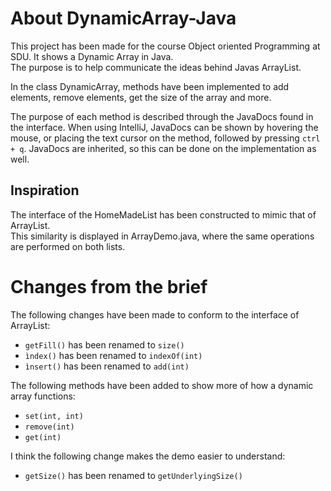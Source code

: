# About DynamicArray-Java

This project has been made for the course Object oriented Programming at SDU.
It shows a Dynamic Array in Java. <br> 
The purpose is to help communicate the ideas behind Javas ArrayList.

In the class DynamicArray, methods have been implemented to add elements, remove elements, get the size of the array and more. 

The purpose of each method is described through the JavaDocs found in the interface. 
When using IntelliJ, JavaDocs can be shown by hovering the mouse, or placing the text 
cursor on the method, followed by pressing `ctrl + q`. 
JavaDocs are inherited, so this can be done on the implementation as well. 

## Inspiration
The interface of the HomeMadeList has been constructed to mimic that of ArrayList. <br>
This similarity is displayed in ArrayDemo.java, where the same operations are performed on both lists. 

# Changes from the brief
The following changes have been made to conform to the interface of ArrayList:
- `getFill()` has been renamed to `size()` 
- `ìndex()` has been renamed to `indexOf(int)`
- `ìnsert()` has been renamed to `add(int)`

The following methods have been added to show more of how a dynamic array functions:
- `set(int, int)`
- `remove(int)`
- `get(int)`

I think the following change makes the demo easier to understand: 
- `getSize()` has been renamed to `getUnderlyingSize()`  
 